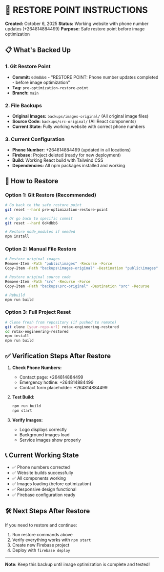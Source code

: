 # 🔄 RESTORE POINT INSTRUCTIONS

**Created:** October 6, 2025
**Status:** Working website with phone number updates (+264814884499)
**Purpose:** Safe restore point before image optimization

## 📋 What's Backed Up

### 1. Git Restore Point
- **Commit:** `6d4dbb6` - "RESTORE POINT: Phone number updates completed - before image optimization"
- **Tag:** `pre-optimization-restore-point`
- **Branch:** `main`

### 2. File Backups
- **Original Images:** `backups/images-original/` (All original image files)
- **Source Code:** `backups/src-original/` (All React components)
- **Current State:** Fully working website with correct phone numbers

### 3. Current Configuration
- **Phone Number:** +264814884499 (updated in all locations)
- **Firebase:** Project deleted (ready for new deployment)
- **Build:** Working React build with Tailwind CSS
- **Dependencies:** All npm packages installed and working

## 🚀 How to Restore

### Option 1: Git Restore (Recommended)
```bash
# Go back to the safe restore point
git reset --hard pre-optimization-restore-point

# Or go back to specific commit
git reset --hard 6d4dbb6

# Restore node_modules if needed
npm install
```

### Option 2: Manual File Restore
```bash
# Restore original images
Remove-Item -Path "public\images" -Recurse -Force
Copy-Item -Path "backups\images-original" -Destination "public\images" -Recurse

# Restore original source code
Remove-Item -Path "src" -Recurse -Force
Copy-Item -Path "backups\src-original" -Destination "src" -Recurse

# Rebuild
npm run build
```

### Option 3: Full Project Reset
```bash
# Clone fresh from repository (if pushed to remote)
git clone [your-repo-url] rotax-engineering-restored
cd rotax-engineering-restored
npm install
npm run build
```

## ✅ Verification Steps After Restore

1. **Check Phone Numbers:**
   - Contact page: +264814884499
   - Emergency hotline: +264814884499
   - Contact form placeholder: +264814884499

2. **Test Build:**
   ```bash
   npm run build
   npm start
   ```

3. **Verify Images:**
   - Logo displays correctly
   - Background images load
   - Service images show properly

## 📞 Current Working State

- ✅ Phone numbers corrected
- ✅ Website builds successfully
- ✅ All components working
- ✅ Images loading (before optimization)
- ✅ Responsive design functional
- ✅ Firebase configuration ready

## 🛠 Next Steps After Restore

If you need to restore and continue:
1. Run restore commands above
2. Verify everything works with `npm start`
3. Create new Firebase project
4. Deploy with `firebase deploy`

---
**Note:** Keep this backup until image optimization is complete and tested!
